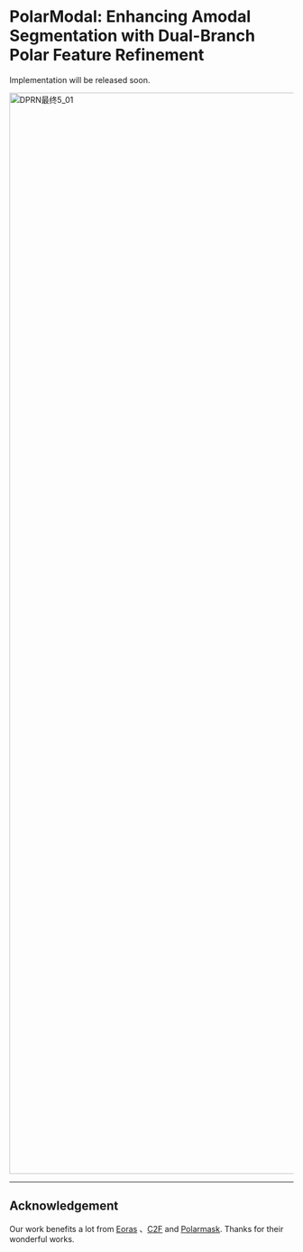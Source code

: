 # PolarModal: Enhancing Amodal Segmentation with Dual-Branch Polar Feature Refinement
Implementation will be released soon.


<img width="4716" height="1915" alt="DPRN最终5_01" src="https://github.com/user-attachments/assets/8b9756cf-17e1-46f8-82c8-1d6f43446b50" />

---

## Acknowledgement
Our work benefits a lot from [Eoras](https://github.com/amazon-science/efficient-object-centric-representation-amodal-segmentation) 、[C2F](https://github.com/amazon-science/c2f-seg) and [Polarmask](https://github.com/xieenze/PolarMask). Thanks for their wonderful works.

